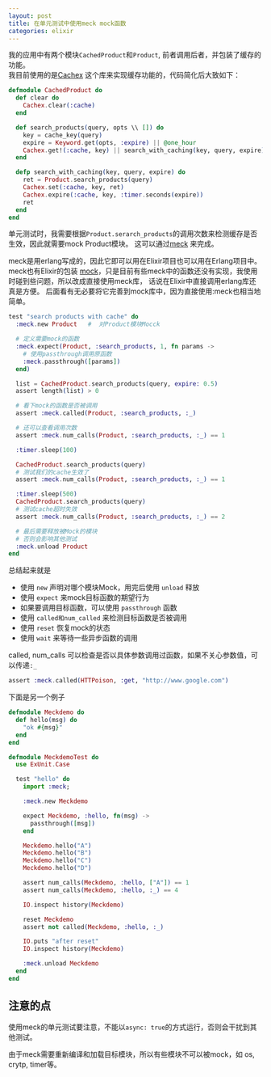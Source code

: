 ```yaml
---
layout: post
title: 在单元测试中使用meck mock函数
categories: elixir
---
```


我的应用中有两个模块`CachedProduct`和`Product`, 前者调用后者，并包装了缓存的功能。  
我目前使用的是[Cachex](https://github.com/zackehh/cachex) 这个库来实现缓存功能的，代码简化后大致如下：


```elixir
defmodule CachedProduct do
  def clear do
    Cachex.clear(:cache)
  end

  def search_products(query, opts \\ []) do
    key = cache_key(query)
    expire = Keyword.get(opts, :expire) || @one_hour
    Cachex.get!(:cache, key) || search_with_caching(key, query, expire)
  end

  defp search_with_caching(key, query, expire) do
    ret = Product.search_products(query)
    Cachex.set(:cache, key, ret)
    Cachex.expire(:cache, key, :timer.seconds(expire))
    ret
  end
end
```

单元测试时，我需要根据`Product.serarch_products`的调用次数来检测缓存是否生效，因此就需要mock Product模块。 这可以通过[meck](https://github.com/eproxus/meck) 来完成。 

meck是用erlang写成的，因此它即可以用在Elixir项目也可以用在Erlang项目中。 meck也有Elixir的包装 [mock](https://github.com/jjh42/mock)，只是目前有些meck中的函数还没有实现，我使用时碰到些问题，所以改成直接使用meck库， 话说在Elixir中直接调用erlang库还真是方便。 后面看有无必要将它完善到mock库中，因为直接使用:meck也相当地简单。


```elixir
test "search products with cache" do
  :meck.new Product   #  对Product模块Mocck

  # 定义需要mock的函数
  :meck.expect(Product, :search_products, 1, fn params ->
    # 使用passthrough调用原函数
    :meck.passthrough([params])
  end)

  list = CachedProduct.search_products(query, expire: 0.5)
  assert length(list) > 0

  # 看下mock的函数是否被调用
  assert :meck.called(Product, :search_products, :_)

  # 还可以查看调用次数
  assert :meck.num_calls(Product, :search_products, :_) == 1

  :timer.sleep(100)

  CachedProduct.search_products(query)
  # 测试我们的cache生效了
  assert :meck.num_calls(Product, :search_products, :_) == 1

  :timer.sleep(500)
  CachedProduct.search_products(query)
  # 测试cache超时失效
  assert :meck.num_calls(Product, :search_products, :_) == 2

  # 最后需要释放被Mock的模块
  # 否则会影响其他测试
  :meck.unload Product
end
```

总结起来就是

- 使用 `new` 声明对哪个模块Mock，用完后使用 `unload` 释放
- 使用 `expect` 来mock目标函数的期望行为
- 如果要调用目标函数，可以使用 `passthrough` 函数
- 使用 `called和num_called` 来检测目标函数是否被调用
- 使用 `reset` 恢复mock的状态
- 使用 `wait` 来等待一些异步函数的调用

called, num_calls 可以检查是否以具体参数调用过函数，如果不关心参数值，可以传递`:_`

```elixir
assert :meck.called(HTTPoison, :get, "http://www.google.com")
```

下面是另一个例子

```elixir
defmodule Meckdemo do
  def hello(msg) do
    "ok #{msg}"
  end
end
```

```elixir
defmodule MeckdemoTest do
  use ExUnit.Case

  test "hello" do
    import :meck;

    :meck.new Meckdemo

    expect Meckdemo, :hello, fn(msg) ->
      passthrough([msg])
    end

    Meckdemo.hello("A")
    Meckdemo.hello("B")
    Meckdemo.hello("C")
    Meckdemo.hello("D")

    assert num_calls(Meckdemo, :hello, ["A"]) == 1
    assert num_calls(Meckdemo, :hello, :_) == 4

    IO.inspect history(Meckdemo)

    reset Meckdemo
    assert not called(Meckdemo, :hello, :_)

    IO.puts "after reset"
    IO.inspect history(Meckdemo)

    :meck.unload Meckdemo
  end
end
```


## 注意的点

使用meck的单元测试要注意，不能以`async: true`的方式运行，否则会干扰到其他测试。

由于meck需要重新编译和加载目标模块，所以有些模块不可以被mock，如 os, crytp, timer等。

